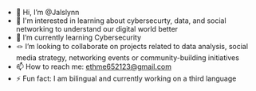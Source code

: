 - 👋 Hi, I’m @Jalslynn
- 👀 I'm interested in learning about cybersecurty, data, and social networking to understand our digital world better
- 🌱 I’m currently learning Cybersecurity 
- 🪢 I’m looking to collaborate on projects related to data analysis, social media strategy, networking events or community-building initiatives
- 📫 How to reach me: ethme652123@gmail.com
- ⚡ Fun fact: I am bilingual and currently working on a third language 

<!---
Jalslynn/Jalslynn is a ✨ special ✨ repository because its `README.md` (this file) appears on your GitHub profile.
You can click the Preview link to take a look at your changes.
--->
